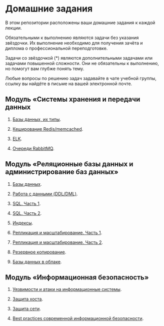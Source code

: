 # Домашние задания

В этом репозитории расположены ваши домашние задания к каждой лекции. 

Обязательными к выполнению являются задачи без указания звёздочки. Их выполнение необходимо для получения зачёта и диплома о профессиональной переподготовке.

Задачи со звёздочкой (*) являются дополнительными задачами или задачами повышенной сложности. Они не обязательны к выполнению, но помогут вам глубже понять тему.

Любые вопросы по решению задач задавайте в чате учебной группы, ссылку вы найдёте в письме на вашей электронной почте.

## Модуль «Системы хранения и передачи данных

1. [Базы данных, их типы](https://github.com/ibrovko78/sdb-homeworks/blob/main/11-01.md).

2. [Кеширование Redis/memcached](https://github.com/ibrovko78/sdb-homeworks/blob/main/11-02.md).

3. [ELK](https://github.com/netology-code/sdb-homeworks/blob/main/11-03.md).

4. [Очереди RabbitMQ](https://github.com/netology-code/sdb-homeworks/blob/main/11-04.md).


## Модуль «Реляционные базы данных и администрирование баз данных»

1. [Базы данных](https://github.com/netology-code/sdb-homeworks/blob/main/12-01.md).

2. [Работа с данными (DDL/DML)](https://github.com/netology-code/sdb-homeworks/blob/main/12-02.md).

3. [SQL. Часть 1](https://github.com/netology-code/sdb-homeworks/blob/main/12-03.md).

4. [SQL. Часть 2](https://github.com/netology-code/sdb-homeworks/blob/main/12-04.md).

5. [Индексы](https://github.com/netology-code/sdb-homeworks/blob/main/12-05.md).

6. [Репликация и масштабирование. Часть 1](https://github.com/netology-code/sdb-homeworks/blob/main/12-06.md).

7. [Репликация и масштабирование. Часть 2](https://github.com/netology-code/sdb-homeworks/blob/main/12-07.md).

8. [Резервное копирование](https://github.com/netology-code/sdb-homeworks/blob/main/12-08.md).

9. [Базы данных в облаке](https://github.com/netology-code/sdb-homeworks/blob/main/12-09.md).


## Модуль «Информационная безопасность»

1. [Уязвимости и атаки на информационные системы](https://github.com/netology-code/sdb-homeworks/blob/main/13-01.md).

2. [Защита хоста](https://github.com/netology-code/sdb-homeworks/blob/main/13-02.md).

3. [Защита сети](https://github.com/netology-code/sdb-homeworks/blob/main/13-03.md).

4. [Best practices современной информационной безопасности]().

